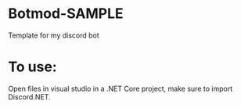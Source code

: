 # Botmod-SAMPLE
Template for my discord bot

# To use:
Open files in visual studio in a .NET Core project, make sure to import Discord.NET.
